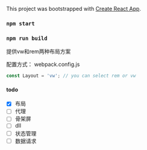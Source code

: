 This project was bootstrapped with [Create React App](https://github.com/facebook/create-react-app).

### `npm start`
### `npm run build`

提供vw和rem两种布局方案

配置方式：
webpack.config.js

```js
const Layout = 'vw'; // you can select rem or vw
```

#### todo
- [X] 布局
- [ ] 代理
- [ ] 骨架屏
- [ ] dll
- [ ] 状态管理
- [ ] 数据请求